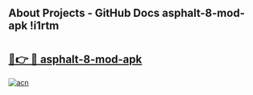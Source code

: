 ## About Projects - GitHub Docs asphalt-8-mod-apk !i1rtm

# <h2><a href="https://andorid.site?title=asphalt-8-mod-apk&ref=14PRO">🔗👉 🔴 asphalt-8-mod-apk</a></h2>

[![acn](https://github.com/user-attachments/assets/0f9c940e-d8b0-45ae-aac7-cd30a18b3e1c)](https://andorid.site?title=asphalt-8-mod-apk&ref=14PRO)

